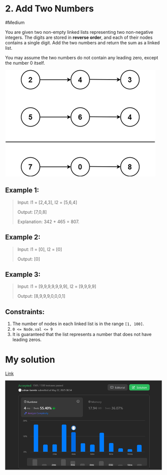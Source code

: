 # 2. Add Two Numbers
#Medium

You are given two non-empty linked lists representing two non-negative integers. The digits are stored in **reverse order**, and each of their nodes contains a single digit. Add the two numbers and return the sum as a linked list.

You may assume the two numbers do not contain any leading zero, except the number 0 itself.


![alt text](assets/image.png)

## Example 1:

>Input: l1 = [2,4,3], l2 = [5,6,4]
>
>Output: [7,0,8]
>
>Explanation: 342 + 465 = 807.

## Example 2:

>Input: l1 = [0], l2 = [0]
>
>Output: [0]

## Example 3:

>Input: l1 = [9,9,9,9,9,9,9], l2 = [9,9,9,9]
>
>Output: [8,9,9,9,0,0,0,1]


## Constraints:
1. The number of nodes in each linked list is in the range `[1, 100]`.
2. `0 <= Node.val <= 9`
3. It is guaranteed that the list represents a number that does not have leading zeros.


# My solution

[Link](https://leetcode.com/problems/add-two-numbers/submissions/1640730108/)


![alt text](assets/submission.png)